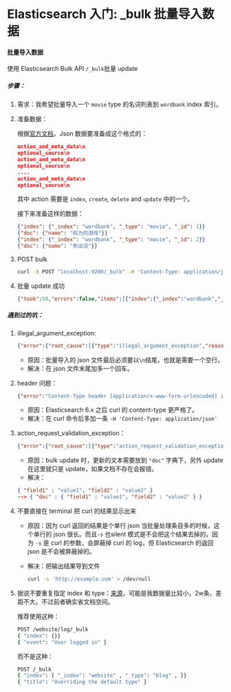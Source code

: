 # Elasticsearch 入门: _bulk 批量导入数据

#### 批量导入数据

使用 Elasticsearch Bulk API `/_bulk`批量 update

##### 步骤：

1. 需求：我希望批量导入一个 `movie` type 的名词列表到 `wordbank` index 索引。

2. 准备数据：

   根据[官方文档](https://link.jianshu.com?t=https%3A%2F%2Fwww.elastic.co%2Fguide%2Fen%2Felasticsearch%2Freference%2Fcurrent%2Fdocs-bulk.html)，Json 数据要准备成这个格式的：

   

   ```json
   action_and_meta_data\n
   optional_source\n
   action_and_meta_data\n
   optional_source\n
   ....
   action_and_meta_data\n
   optional_source\n
   ```

   其中 action 需要是 `index`, `create`, `delete` and `update` 中的一个。

   接下来准备这样的数据：

   

   ```json
   {"index": {"_index": "wordbank", "_type": "movie", "_id": 1}}
   {"doc": {"name": "权力的游戏"}}
   {"index": {"_index": "wordbank", "_type": "movie", "_id": 2}}
   {"doc": {"name": "熊出没"}}
   ```

3. POST bulk

   

   ```bash
   curl -X POST "localhost:9200/_bulk" -H 'Content-Type: application/json' --data-binary @movie_names
   ```

4. 批量 update 成功

   

   ```json
   {"took":50,"errors":false,"items":[{"index":{"_index":"wordbank","_type":"movie","_id":"1","_version":1,"result":"created","_shards":{"total":2,"successful":1,"failed":0},"_seq_no":0,"_primary_term":1,"status":201}},{"index":{"_index":"wordbank","_type":"movie","_id":"2","_version":1,"result":"created","_shards":{"total":2,"successful":1,"failed":0},"_seq_no":0,"_primary_term":1,"status":201}}]}
   ```

##### 遇到过的坑：

1. illegal_argument_exception:

   

   ```json
   {"error":{"root_cause":[{"type":"illegal_argument_exception","reason":"The bulk request must be terminated by a newline [\n]"}],"type":"illegal_argument_exception","reason":"The bulk request must be terminated by a newline [\n]"},"status":400}
   ```

   - 原因：批量导入的 json 文件最后必须要以`\n`结尾，也就是需要一个空行。
   - 解决：在 json 文件末尾加多一个回车。

2. header 问题：

   

   ```json
   {"error":"Content-Type header [application/x-www-form-urlencoded] is not supported","status":406}
   ```

   - 原因：Elasticsearch 6.x 之后 curl 的 content-type 更严格了。
   - 解决：在 curl 命令后多加一条 `-H 'Content-Type: application/json'`

3. action_request_validation_exception：

   

   ```json
   {"error":{"root_cause":[{"type":"action_request_validation_exception","reason":"Validation Failed: 1: script or doc is missing;2: script or doc is missing;"}],"type":"action_request_validation_exception","reason":"Validation Failed: 1: script or doc is missing;2: script or doc is missing;"},"status":400}
   ```

   - 原因：bulk update 时，更新的文本需要放到 `"doc"` 字典下，另外 update 在这里就只是 update，如果文档不存在会报错。
   - 解决：

   

   ```json
   { "field1" : "value1", "field2" : "value2" }
   --> { "doc" : { "field1" : "value1", "field2" : "value2" } }
   ```

4. 不要直接在 terminal 把 curl 的结果显示出来

   - 原因：因为 curl 返回的结果是个单行 json 当批量处理条目多的时候，这个单行的 json 很长。而且`-s` 也silent 模式是不会把这个结果去掉的，因为 `-s` 是 curl 的参数，会屏蔽掉 curl 的 log，但 Elasticsearch 的返回 json 是不会被屏蔽掉的。

   - 解决：把输出结果导到文件

     

     ```bash
     curl -s 'http://example.com' > /dev/null
     ```

5. 据说不要重复指定 index 和 type：[来源](https://link.jianshu.com?t=https%3A%2F%2Fwww.elastic.co%2Fguide%2Fcn%2Felasticsearch%2Fguide%2Fcurrent%2Fbulk.html)，可能是我数据量比较小，2w条，差距不大。不过前者确实省文档空间。

   推荐使用这种：

   

   ```bash
   POST /website/log/_bulk
   { "index": {}}
   { "event": "User logged in" }
   ```

   而不是这种：

   

   ```bash
   POST /_bulk
   { "index": { "_index": "website" , "_type": "blog" , }}
   { "title": "Overriding the default type" }
   ```

